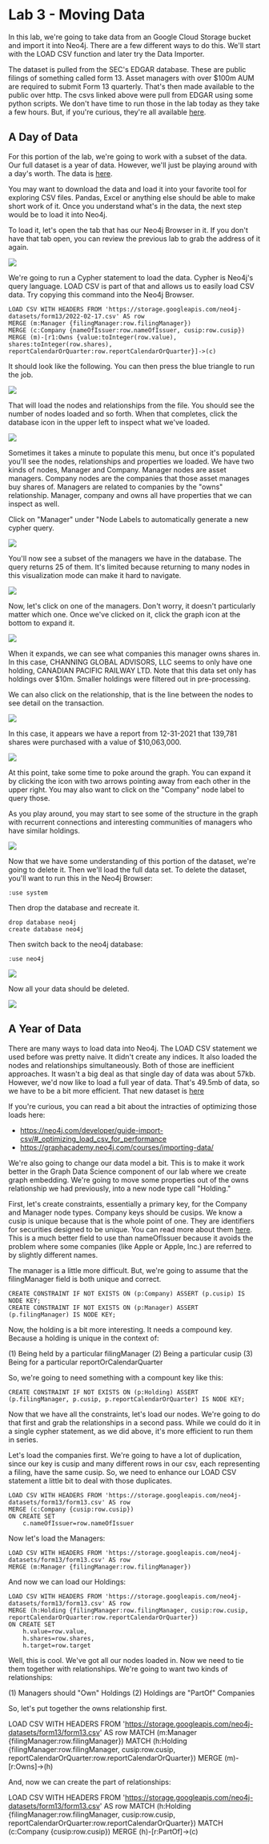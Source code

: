 # Lab 3 - Moving Data
In this lab, we're going to take data from an Google Cloud Storage bucket and import it into Neo4j.  There are a few different ways to do this.  We'll start with the LOAD CSV function and later try the Data Importer.

The dataset is pulled from the SEC's EDGAR database.  These are public filings of something called form 13.  Asset managers with over $100m AUM are required to submit Form 13 quarterly.  That's then made available to the public over http.  The csvs linked above were pull from EDGAR using some python scripts.  We don't have time to run those in the lab today as they take a few hours.  But, if you're curious, they're all available [here](https://github.com/neo4j-partners/neo4j-sec-edgar-form13).

## A Day of Data
For this portion of the lab, we're going to work with a subset of the data.  Our full dataset is a year of data.  However, we'll just be playing around with a day's worth.  The data is [here](https://storage.googleapis.com/neo4j-datasets/form13/2022-02-17.csv).

You may want to download the data and load it into your favorite tool for exploring CSV files.  Pandas, Excel or anything else should be able to make short work of it.  Once you understand what's in the data, the next step would be to load it into Neo4j.

To load it, let's open the tab that has our Neo4j Browser in it.  If you don't have that tab open, you can review the previous lab to grab the address of it again.

![](images/01-neo4jbrowser.png)

We're going to run a Cypher statement to load the data.  Cypher is Neo4j's query language.  LOAD CSV is part of that and allows us to easily load CSV data.  Try copying this command into the Neo4j Browser.

    LOAD CSV WITH HEADERS FROM 'https://storage.googleapis.com/neo4j-datasets/form13/2022-02-17.csv' AS row
    MERGE (m:Manager {filingManager:row.filingManager})
    MERGE (c:Company {nameOfIssuer:row.nameOfIssuer, cusip:row.cusip})
    MERGE (m)-[r1:Owns {value:toInteger(row.value), shares:toInteger(row.shares), reportCalendarOrQuarter:row.reportCalendarOrQuarter}]->(c)

It should look like the following.  You can then press the blue triangle to run the job.

![](images/02-cypher.png)

That will load the nodes and relationships from the file.  You should see the number of nodes loaded and so forth.  When that completes, click the database icon in the upper left to inspect what we've loaded.

![](images/03-runcypher.png)

Sometimes it takes a minute to populate this menu, but once it's populated you'll see the nodes, relationships and properties we loaded.  We have two kinds of nodes, Manager and Company.  Manager nodes are asset managers.  Company nodes are the companies that those asset manages buy shares of.  Managers are related to companies by the "owns" relationship.  Manager, company and owns all have properties that we can inspect as well.

Click on "Manager" under "Node Labels to automatically generate a new cypher query.

![](images/04-database.png)

You'll now see a subset of the managers we have in the database.  The query returns 25 of them.  It's limited because returning to many nodes in this visualization mode can make it hard to navigate.

![](images/05-manager.png)

Now, let's click on one of the managers.  Don't worry, it doesn't particularly matter which one.  Once we've clicked on it, click the graph icon at the bottom to expand it.

![](images/06-manager.png)

When it expands, we can see what companies this manager owns shares in.  In this case, CHANNING GLOBAL ADVISORS, LLC seems to only have one holding, CANADIAN PACIFIC RAILWAY LTD.  Note that this data set only has holdings over $10m.  Smaller holdings were filtered out in pre-processing.

We can also click on the relationship, that is the line between the nodes to see detail on the transaction.

![](images/07-manager.png)

In this case, it appears we have a report from 12-31-2021 that 139,781 shares were purchased with a value of $10,063,000.

![](images/08-relationship.png)

At this point, take some time to poke around the graph.  You can expand it by clicking the icon with two arrows pointing away from each other in the upper right.  You may also want to click on the "Company" node label to query those.

As you play around, you may start to see some of the structure in the graph with recurrent connections and interesting communities of managers who have similar holdings.

![](images/09-nodes.png)

Now that we have some understanding of this portion of the dataset, we're going to delete it.  Then we'll load the full data set.  To delete the dataset, you'll want to run this in the Neo4j Browser:

    :use system

Then drop the database and recreate it.

    drop database neo4j
    create database neo4j

Then switch back to the neo4j database:

    :use neo4j

![](images/10-delete.png)

Now all your data should be deleted.

![](images/11-delete.png)

## A Year of Data
There are many ways to load data into Neo4j.  The LOAD CSV statement we used before was pretty naive.  It didn't create any indices.  It also loaded the nodes and relationships simultaneously.  Both of those are inefficient approaches.  It wasn't a big deal as that single day of data was about 57kb.  However, we'd now like to load a full year of data.  That's 49.5mb of data, so we have to be a bit more efficient.  That new dataset is [here](https://storage.googleapis.com/neo4j-datasets/form13/form13.csv.)

If you're curious, you can read a bit about the intracties of optimizing those loads here:

* https://neo4j.com/developer/guide-import-csv/#_optimizing_load_csv_for_performance
* https://graphacademy.neo4j.com/courses/importing-data/

We're also going to change our data model a bit.  This is to make it work better in the Graph Data Science component of our lab where we create graph embedding.  We're going to move some properties out of the owns relationship we had previously, into a new node type call "Holding."

First, let's create constraints, essentially a primary key, for the Company and Manager node types.  Company keys should be cusips.  We know a cusip is unique because that is the whole point of one.  They are identifiers for securities designed to be unique.  You can read more about them [here](https://www.cusip.com).  This is a much better field to use than nameOfIssuer because it avoids the problem where some companies (like Apple or Apple, Inc.) are referred to by slightly different names.

The manager is a little more difficult.  But, we're going to assume that the filingManager field is both unique and correct.

    CREATE CONSTRAINT IF NOT EXISTS ON (p:Company) ASSERT (p.cusip) IS NODE KEY;
    CREATE CONSTRAINT IF NOT EXISTS ON (p:Manager) ASSERT (p.filingManager) IS NODE KEY;

Now, the holding is a bit more interesting.  It needs a compound key.  Because a holding is unique in the context of:

(1) Being held by a particular filingManager
(2) Being a particular cusip
(3) Being for a particular reportOrCalendarQuarter

So, we're going to need something with a compount key like this:

    CREATE CONSTRAINT IF NOT EXISTS ON (p:Holding) ASSERT (p.filingManager, p.cusip, p.reportCalendarOrQuarter) IS NODE KEY;

Now that we have all the constraints, let's load our nodes.  We're going to do that first and grab the relationships in a second pass.  While we could do it in a single cypher statement, as we did above, it's more efficient to run them in series.

Let's load the companies first.  We're going to have a lot of duplication, since our key is cusip and many different rows in our csv, each representing a filing, have the same cusip.  So, we need to enhance our LOAD CSV statement a little bit to deal with those duplicates.

    LOAD CSV WITH HEADERS FROM 'https://storage.googleapis.com/neo4j-datasets/form13/form13.csv' AS row
    MERGE (c:Company {cusip:row.cusip})
    ON CREATE SET
        c.nameOfIssuer=row.nameOfIssuer

Now let's load the Managers:

    LOAD CSV WITH HEADERS FROM 'https://storage.googleapis.com/neo4j-datasets/form13/form13.csv' AS row
    MERGE (m:Manager {filingManager:row.filingManager})

And now we can load our Holdings:

    LOAD CSV WITH HEADERS FROM 'https://storage.googleapis.com/neo4j-datasets/form13/form13.csv' AS row
    MERGE (h:Holding {filingManager:row.filingManager, cusip:row.cusip, reportCalendarOrQuarter:row.reportCalendarOrQuarter})
    ON CREATE SET
        h.value=row.value, 
        h.shares=row.shares,
        h.target=row.target

Well, this is cool.  We've got all our nodes loaded in.  Now we need to tie them together with relationships.  We're going to want two kinds of relationships:

(1) Managers should "Own" Holdings
(2) Holdings are "PartOf" Companies

So, let's put together the owns relationship first.

LOAD CSV WITH HEADERS FROM 'https://storage.googleapis.com/neo4j-datasets/form13/form13.csv' AS row
MATCH (m:Manager {filingManager:row.filingManager})
MATCH (h:Holding {filingManager:row.filingManager, cusip:row.cusip, reportCalendarOrQuarter:row.reportCalendarOrQuarter})
MERGE (m)-[r:Owns]->(h)

And, now we can create the part of relationships:

LOAD CSV WITH HEADERS FROM 'https://storage.googleapis.com/neo4j-datasets/form13/form13.csv' AS row
MATCH (h:Holding {filingManager:row.filingManager, cusip:row.cusip, reportCalendarOrQuarter:row.reportCalendarOrQuarter})
MATCH (c:Company {cusip:row.cusip})
MERGE (h)-[r:PartOf]->(c)
